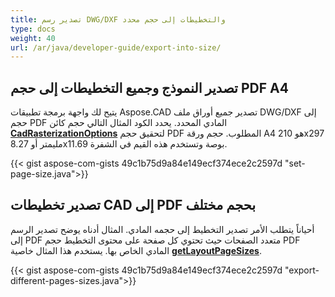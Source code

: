 ```yaml
---
title: تصدير رسم DWG/DXF والتخطيطات إلى حجم محدد
type: docs
weight: 40
url: /ar/java/developer-guide/export-into-size/
---
```


## **تصدير النموذج وجميع التخطيطات إلى حجم PDF A4**

يتيح لك واجهة برمجة تطبيقات Aspose.CAD تصدير جميع أوراق ملف DWG/DXF إلى حجم PDF المادي المحدد.
يحدد الكود المثال التالي حجم كائن [**CadRasterizationOptions**](https://reference.aspose.com/cad/java/com.aspose.cad.imageoptions/CadRasterizationOptions/) لتحقيق حجم PDF المطلوب.
حجم ورقة A4 هو 210x297 مليمتر أو 8.27x11.69 بوصة وتستخدم هذه القيم في الشفرة.

{{< gist aspose-com-gists 49c1b75d9a84e149ecf374ece2c2597d "set-page-size.java">}}

## **تصدير تخطيطات CAD إلى PDF بحجم مختلف**

أحياناً يتطلب الأمر تصدير التخطيط إلى حجمه المادي. المثال أدناه يوضح تصدير الرسم إلى PDF متعدد الصفحات حيث تحتوي كل صفحة على محتوى التخطيط
حجم PDF المادي الخاص بها. يستخدم هذا المثال خاصية [**getLayoutPageSizes**](https://reference.aspose.com/cad/java/com.aspose.cad.imageoptions/VectorRasterizationOptions#getLayoutPageSizes--).

{{< gist aspose-com-gists 49c1b75d9a84e149ecf374ece2c2597d "export-different-pages-sizes.java">}}
